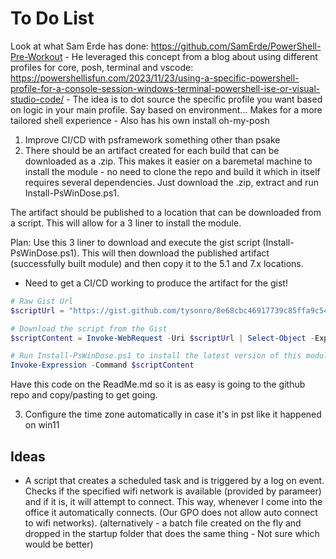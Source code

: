 ﻿# To Do List




Look at what Sam Erde has done: <https://github.com/SamErde/PowerShell-Pre-Workout>
    - He leveraged this concept from a blog about using different profiles for core, posh, terminal and vscode: <https://powershellisfun.com/2023/11/23/using-a-specific-powershell-profile-for-a-console-session-windows-terminal-powershell-ise-or-visual-studio-code/>
    - The idea is to dot source the specific profile you want based on logic in your main profile. Say based on environment... Makes for a more tailored shell experience
    - Also has his own install oh-my-posh




1. Improve CI/CD with psframework something other than psake
2. There should be an artifact created for each build that can be downloaded as a .zip. This makes it easier on a baremetal machine to install the module - no need to clone the repo and build it which in itself requires several dependencies. Just download the .zip, extract and run Install-PsWinDose.ps1.

The artifact should be published to a location that can be downloaded from a script. This will allow for a 3 liner to install the module.

Plan: Use this 3 liner to download and execute the gist script (Install-PsWinDose.ps1). This will then download the published artifact (successfully built module) and then copy it to the 5.1 and 7.x locations.

- Need to get a CI/CD working to produce the artifact for the gist!

```powershell
# Raw Gist Url
$scriptUrl = "https://gist.github.com/tysonro/8e68cbc46917739c85ffa9c54dacd240/raw/Install-PsWinDose.ps1"

# Download the script from the Gist
$scriptContent = Invoke-WebRequest -Uri $scriptUrl | Select-Object -ExpandProperty Content

# Run Install-PsWinDose.ps1 to install the latest version of this module
Invoke-Expression -Command $scriptContent
```

Have this code on the ReadMe.md so it is as easy is going to the github repo and copy/pasting to get going.


3. Configure the time zone automatically in case it's in pst like it happened on win11

## Ideas

- A script that creates a scheduled task and is triggered by a log on event. Checks if the specified wifi network is available (provided by parameer) and if it is, it will attempt to connect.
This way, whenever I come into the office it automatically connects. (Our GPO does not allow auto connect to wifi networks). (alternatively - a batch file created on the fly and dropped in 
the startup folder that does the same thing - Not sure which would be better)

